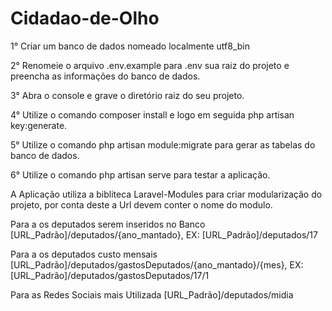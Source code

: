 # Cidadao-de-Olho

1° Criar um banco de dados nomeado localmente utf8_bin

2° Renomeie o arquivo .env.example para .env sua raiz do projeto e preencha as informações do banco de dados.

3° Abra o console e grave o diretório raiz do seu projeto.

4° Utilize o comando composer install e logo em seguida php artisan key:generate.

5° Utilize o comando php artisan module:migrate para gerar as tabelas do banco de dados.

6° Utilize o comando php artisan serve para testar a aplicação.

A Aplicação utiliza a bibliteca Laravel-Modules para criar modularização do projeto, por conta deste a Url devem conter o nome do modulo. 

Para a os deputados serem inseridos no Banco [URL_Padrão]/deputados/{ano_mantado}, EX: [URL_Padrão]/deputados/17

Para a os deputados custo mensais  [URL_Padrão]/deputados/gastosDeputados/{ano_mantado}/{mes}, EX: [URL_Padrão]/deputados/gastosDeputados/17/1

Para as Redes Sociais mais Utilizada [URL_Padrão]/deputados/midia

